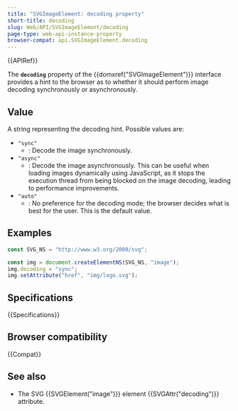 ```yaml
---
title: "SVGImageElement: decoding property"
short-title: decoding
slug: Web/API/SVGImageElement/decoding
page-type: web-api-instance-property
browser-compat: api.SVGImageElement.decoding
---
```


{{APIRef}}

The **`decoding`** property of the {{domxref("SVGImageElement")}} interface provides a hint to the browser as to whether it should perform image decoding synchronously or asynchronously.

## Value

A string representing the decoding hint. Possible values are:

- `"sync"`
  - : Decode the image synchronously.
- `"async"`
  - : Decode the image asynchronously. This can be useful when loading images dynamically using JavaScript, as it stops the execution thread from being blocked on the image decoding, leading to performance improvements.
- `"auto"`
  - : No preference for the decoding mode; the browser decides what is best for the user. This is the default value.

## Examples

```js
const SVG_NS = "http://www.w3.org/2000/svg";

const img = document.createElementNS(SVG_NS, "image");
img.decoding = "sync";
img.setAttribute("href", "img/logo.svg");
```

## Specifications

{{Specifications}}

## Browser compatibility

{{Compat}}

## See also

- The SVG {{SVGElement("image")}} element {{SVGAttr("decoding")}} attribute.
